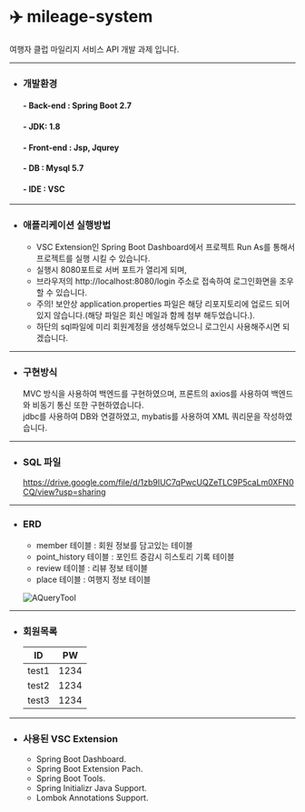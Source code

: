 # ✈️ mileage-system

여행자 클럽 마일리지 서비스 API 개발 과제 입니다.

------------
* ### 개발환경
  #### - Back-end : Spring Boot 2.7
  #### - JDK: 1.8 
  #### - Front-end : Jsp, Jqurey
  #### - DB : Mysql 5.7
  #### - IDE : VSC

------------
* ### 애플리케이션 실행방법
  - VSC Extension인 Spring Boot Dashboard에서 프로젝트 Run As를 통해서 프로젝트를 실행 시킬 수 있습니다.  
  - 실행시 8080포트로 서버 포트가 열리게 되며,
  - 브라우저의 http://localhost:8080/login 주소로 접속하여 로그인화면을 조우 할 수 있습니다.  
  - 주의! 보안상 application.properties 파일은 해당 리포지토리에 업로드 되어있지 않습니다.(해당 파일은 회신 메일과 함께 첨부 해두었습니다.).  
  - 하단의 sql파일에 미리 회원계정을 생성해두었으니 로그인시 사용해주시면 되겠습니다.
  
------------

* ### 구현방식
  MVC 방식을 사용하여 백엔드를 구현하였으며, 프론트의 axios를 사용하여 백엔드와 비동기 통신 또한 구현하였습니다.  
  jdbc를 사용하여 DB와 연결하였고, mybatis를 사용하여 XML 쿼리문을 작성하였습니다.
  
------------  
  
* ### SQL 파일
  https://drive.google.com/file/d/1zb9IUC7qPwcUQZeTLC9P5caLm0XFN0CQ/view?usp=sharing
------------

* ### ERD
  - member 테이블 : 회원 정보를 담고있는 테이블
  - point_history 테이블 : 포인트 증감시 히스토리 기록 테이블
  - review 테이블 : 리뷰 정보 테이블
  - place 테이블 : 여행지 정보 테이블

  ![AQueryTool](https://user-images.githubusercontent.com/57612338/175874226-f8c7eb18-5f99-43ce-970a-9c5fb8c7cc04.png)

------------

* ### 회원목록

  ID | PW
  ---|---
  test1 | 1234
  test2 | 1234
  test3 | 1234
  
------------

* ### 사용된 VSC Extension
  - Spring Boot Dashboard.  
  - Spring Boot Extension Pach.  
  - Spring Boot Tools.  
  - Spring Initializr Java Support.  
  - Lombok Annotations Support.  
